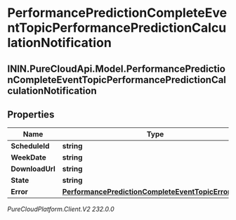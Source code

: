 # PerformancePredictionCompleteEventTopicPerformancePredictionCalculationNotification

## ININ.PureCloudApi.Model.PerformancePredictionCompleteEventTopicPerformancePredictionCalculationNotification

## Properties

|Name | Type | Description | Notes|
|------------ | ------------- | ------------- | -------------|
| **ScheduleId** | **string** |  | [optional] |
| **WeekDate** | **string** |  | [optional] |
| **DownloadUrl** | **string** |  | [optional] |
| **State** | **string** |  | [optional] |
| **Error** | [**PerformancePredictionCompleteEventTopicErrorBody**](PerformancePredictionCompleteEventTopicErrorBody) |  | [optional] |



_PureCloudPlatform.Client.V2 232.0.0_
